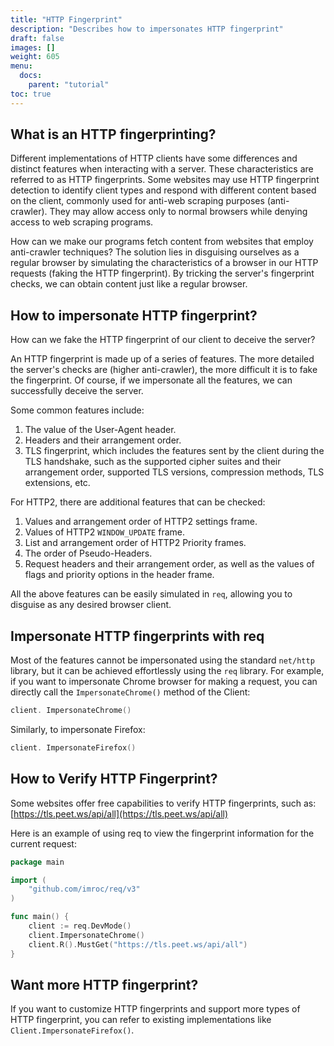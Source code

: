 ```yaml
---
title: "HTTP Fingerprint"
description: "Describes how to impersonates HTTP fingerprint"
draft: false
images: []
weight: 605
menu:
  docs:
    parent: "tutorial"
toc: true
---
```


## What is an HTTP fingerprinting?

Different implementations of HTTP clients have some differences and distinct features when interacting with a server. These characteristics are referred to as HTTP fingerprints. Some websites may use HTTP fingerprint detection to identify client types and respond with different content based on the client, commonly used for anti-web scraping purposes (anti-crawler). They may allow access only to normal browsers while denying access to web scraping programs.

How can we make our programs fetch content from websites that employ anti-crawler techniques? The solution lies in disguising ourselves as a regular browser by simulating the characteristics of a browser in our HTTP requests (faking the HTTP fingerprint). By tricking the server's fingerprint checks, we can obtain content just like a regular browser.

## How to impersonate HTTP fingerprint?

How can we fake the HTTP fingerprint of our client to deceive the server?

An HTTP fingerprint is made up of a series of features. The more detailed the server's checks are (higher anti-crawler), the more difficult it is to fake the fingerprint. Of course, if we impersonate all the features, we can successfully deceive the server.

Some common features include:
1. The value of the User-Agent header.
2. Headers and their arrangement order.
3. TLS fingerprint, which includes the features sent by the client during the TLS handshake, such as the supported cipher suites and their arrangement order, supported TLS versions, compression methods, TLS extensions, etc.

For HTTP2, there are additional features that can be checked:
1. Values and arrangement order of HTTP2 settings frame.
2. Values of HTTP2 `WINDOW_UPDATE` frame.
3. List and arrangement order of HTTP2 Priority frames.
4. The order of Pseudo-Headers.
5. Request headers and their arrangement order, as well as the values of flags and priority options in the header frame.

All the above features can be easily simulated in `req`, allowing you to disguise as any desired browser client.

## Impersonate HTTP fingerprints with req

Most of the features cannot be impersonated using the standard `net/http` library, but it can be achieved effortlessly using the `req` library. For example, if you want to impersonate Chrome browser for making a request, you can directly call the `ImpersonateChrome()` method of the Client:

```go
client. ImpersonateChrome()
```

Similarly, to impersonate Firefox:

```go
client. ImpersonateFirefox()
```

## How to Verify HTTP Fingerprint?

Some websites offer free capabilities to verify HTTP fingerprints, such as: [https://tls.peet.ws/api/all](https://tls.peet.ws/api/all)

Here is an example of using req to view the fingerprint information for the current request:

```go
package main

import (
	"github.com/imroc/req/v3"
)

func main() {
	client := req.DevMode()
	client.ImpersonateChrome()
	client.R().MustGet("https://tls.peet.ws/api/all")
}
```

## Want more HTTP fingerprint?

If you want to customize HTTP fingerprints and support more types of HTTP fingerprint, you can refer to existing implementations like `Client.ImpersonateFirefox()`.
